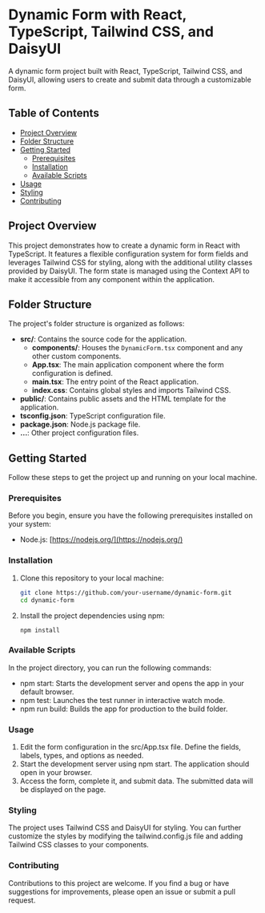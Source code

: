 # Dynamic Form with React, TypeScript, Tailwind CSS, and DaisyUI

A dynamic form project built with React, TypeScript, Tailwind CSS, and DaisyUI, allowing users to create and submit data through a customizable form.

## Table of Contents

- [Project Overview](#project-overview)
- [Folder Structure](#folder-structure)
- [Getting Started](#getting-started)
  - [Prerequisites](#prerequisites)
  - [Installation](#installation)
  - [Available Scripts](#available-scripts)
- [Usage](#usage)
- [Styling](#styling)
- [Contributing](#contributing)

## Project Overview

This project demonstrates how to create a dynamic form in React with TypeScript. It features a flexible configuration system for form fields and leverages Tailwind CSS for styling, along with the additional utility classes provided by DaisyUI. The form state is managed using the Context API to make it accessible from any component within the application.

## Folder Structure

The project's folder structure is organized as follows:

- **src/**: Contains the source code for the application.
  - **components/**: Houses the `DynamicForm.tsx` component and any other custom components.
  - **App.tsx**: The main application component where the form configuration is defined.
  - **main.tsx**: The entry point of the React application.
  - **index.css**: Contains global styles and imports Tailwind CSS.
- **public/**: Contains public assets and the HTML template for the application.
- **tsconfig.json**: TypeScript configuration file.
- **package.json**: Node.js package file.
- **...**: Other project configuration files.

## Getting Started

Follow these steps to get the project up and running on your local machine.

### Prerequisites

Before you begin, ensure you have the following prerequisites installed on your system:

- Node.js: [https://nodejs.org/](https://nodejs.org/)

### Installation

1. Clone this repository to your local machine:

   ```bash
   git clone https://github.com/your-username/dynamic-form.git
   cd dynamic-form
   ```

2. Install the project dependencies using npm:

   ```
   npm install
   ```

### Available Scripts

In the project directory, you can run the following commands:

- npm start: Starts the development server and opens the app in your default browser.
- npm test: Launches the test runner in interactive watch mode.
- npm run build: Builds the app for production to the build folder.

### Usage

1. Edit the form configuration in the src/App.tsx file. Define the fields, labels, types, and options as needed.
2. Start the development server using npm start. The application should open in your browser.
3. Access the form, complete it, and submit data. The submitted data will be displayed on the page.

### Styling

The project uses Tailwind CSS and DaisyUI for styling. You can further customize the styles by modifying the tailwind.config.js file and adding Tailwind CSS classes to your components.

### Contributing

Contributions to this project are welcome. If you find a bug or have suggestions for improvements, please open an issue or submit a pull request.
